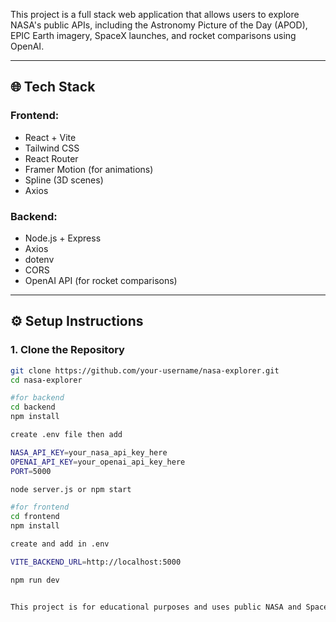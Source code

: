  

This project is a full stack web application that allows users to explore NASA's public APIs, including the Astronomy Picture of the Day (APOD), EPIC Earth imagery, SpaceX launches, and rocket comparisons using OpenAI.

---

## 🌐 Tech Stack

### Frontend:

- React + Vite
- Tailwind CSS
- React Router
- Framer Motion (for animations)
- Spline (3D scenes)
- Axios

### Backend:

- Node.js + Express
- Axios
- dotenv
- CORS
- OpenAI API (for rocket comparisons)

---

## ⚙️ Setup Instructions

### 1. Clone the Repository

```bash
git clone https://github.com/your-username/nasa-explorer.git
cd nasa-explorer

#for backend
cd backend
npm install

create .env file then add

NASA_API_KEY=your_nasa_api_key_here
OPENAI_API_KEY=your_openai_api_key_here
PORT=5000

node server.js or npm start

#for frontend
cd frontend
npm install

create and add in .env

VITE_BACKEND_URL=http://localhost:5000

npm run dev


This project is for educational purposes and uses public NASA and SpaceX APIs. Built by Wahaj Rashid.

```

